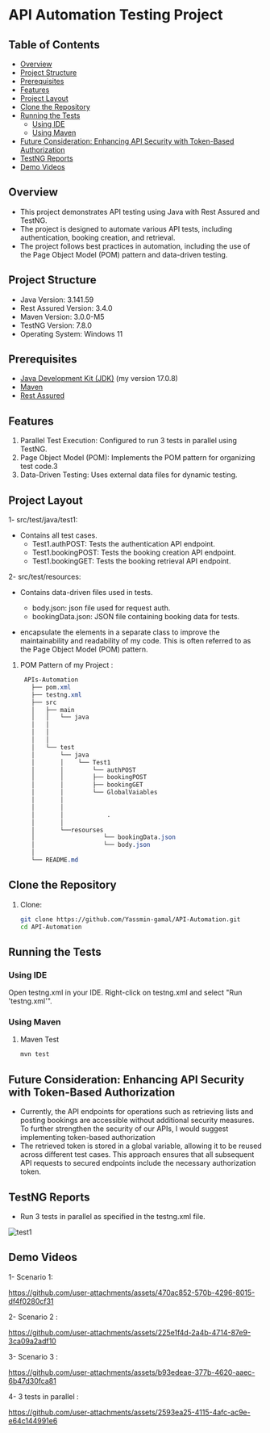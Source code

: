 # API Automation Testing Project

## Table of Contents
- [Overview](#Overview)
- [Project Structure](#Project-Structure)
- [Prerequisites](#Prerequisites)
- [Features](#Features)
- [Project Layout](#Project-Layout)
- [Clone the Repository](#clone-the-repository)
- [Running the Tests](#running-the-tests)
  - [Using IDE](#using-ide)
  - [Using Maven](#using-maven)
- [Future Consideration: Enhancing API Security with Token-Based Authorization](#Enhancing-API-Security-with-Token-Based-Authorization)
- [TestNG Reports](#TestNG-Reports)
- [Demo Videos](#Demo-Videos) 

## Overview 
- This project demonstrates API testing using Java with Rest Assured and TestNG. 
- The project is designed to automate various API tests, including authentication, booking creation, and retrieval. 
- The project follows best practices in automation, including the use of the Page Object Model (POM) pattern and data-driven testing.

## Project Structure
- Java Version: 3.141.59
- Rest Assured Version: 3.4.0
- Maven Version: 3.0.0-M5
- TestNG Version: 7.8.0
- Operating System: Windows 11
  
## Prerequisites
- [Java Development Kit (JDK)](https://www.oracle.com/java/technologies/javase-jdk11-downloads.html) (my version  17.0.8)
- [Maven](https://maven.apache.org/install.html)
- [Rest Assured](https://rest-assured.io/)

## Features
1. Parallel Test Execution: Configured to run 3 tests in parallel using TestNG.
2. Page Object Model (POM): Implements the POM pattern for organizing test code.3
3. Data-Driven Testing: Uses external data files for dynamic testing.

## Project Layout
1- src/test/java/test1:
   - Contains all test cases.
        - Test1.authPOST: Tests the authentication API endpoint.
        - Test1.bookingPOST: Tests the booking creation API endpoint.
        - Test1.bookingGET: Tests the booking retrieval API endpoint.
     
2- src/test/resources:
   - Contains data-driven files used in tests.
        -  body.json: json file used for request auth.
        -  bookingData.json: JSON file containing booking data for tests.

- encapsulate the elements in a separate class to improve the maintainability and readability of my code. This is often referred to as the Page Object Model (POM) pattern.
  
 1. POM Pattern of my Project :
    
    ```css
     APIs-Automation
       ├── pom.xml
       ├── testng.xml
       ├── src
       │   ├── main
       │   │   └── java
       │   │       
       │   │     
       │   │       
       │   └── test
       │       └── java
       │       │    └── Test1
       │       │        └── authPOST
       │       │        ├── bookingPOST
       │       │        ├── bookingGET
       │       │        └── GlobalVaiables          
       │       │                      
       │       │                          
       │       │            . 
       │       │               
       │       └──resourses             
       │                   └── bookingData.json
       │                   └── body.json
       │                        
       └── README.md


## Clone the Repository
1. Clone:

   ```sh
   git clone https://github.com/Yassmin-gamal/API-Automation.git
   cd API-Automation

## Running the Tests

### Using IDE
   Open testng.xml in your IDE.
   Right-click on testng.xml and select "Run 'testng.xml'".

### Using Maven
1. Maven Test
   ```sh
   mvn test

## Future Consideration: Enhancing API Security with Token-Based Authorization
- Currently, the API endpoints for operations such as retrieving lists and posting bookings are accessible without additional security measures. To further strengthen the security of our APIs, I would suggest implementing token-based authorization
- The retrieved token is stored in a global variable, allowing it to be reused across different test cases. This approach ensures that all subsequent API requests to secured endpoints include the necessary authorization token.

## TestNG Reports
- Run 3 tests in parallel as specified in the testng.xml file.
  
![test1](https://github.com/user-attachments/assets/d215d8b6-1fba-42e4-a9c1-09c71257dabb)

## Demo Videos

1- Scenario 1: 

https://github.com/user-attachments/assets/470ac852-570b-4296-8015-df4f0280cf31

2- Scenario 2 : 

https://github.com/user-attachments/assets/225e1f4d-2a4b-4714-87e9-3ca09a2adf10

3- Scenario 3 :

https://github.com/user-attachments/assets/b93edeae-377b-4620-aaec-6b47d30fca81

4- 3 tests in parallel : 


https://github.com/user-attachments/assets/2593ea25-4115-4afc-ac9e-e64c144991e6

